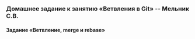 ### Домашнее задание к занятию «Ветвления в Git» -- Мельник С.В.

#### Задание «Ветвление, merge и rebase»

